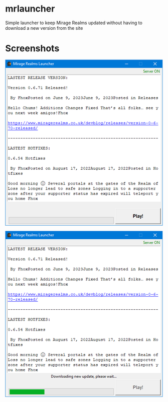 # mrlauncher

Simple launcher to keep Mirage Realms updated without having to download a new version from the site

# Screenshots

![enter image description here](https://raw.githubusercontent.com/ils94/mrlauncher/master/screenshots/1.png)

![enter image description here](https://raw.githubusercontent.com/ils94/mrlauncher/master/screenshots/2.png)
